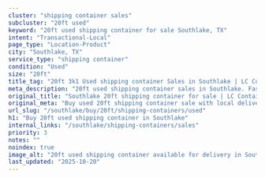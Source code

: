 ```yaml
---
cluster: "shipping container sales"
subcluster: "20ft used"
keyword: "20ft used shipping container for sale Southlake, TX"
intent: "Transactional-Local"
page_type: "Location-Product"
city: "Southlake, TX"
service_type: "shipping container"
condition: "Used"
size: "20ft"
title_tag: "20ft 3k1 Used shipping container Sales in Southlake | LC Container"
meta_description: "20ft used shipping container sales in Southlake. Fast delivery, competitive pricing. Serving shipping containers area. Quote ID: 2UX. Call (214) 524-4168 for your free quote today."
original_title: "Southlake 20ft shipping container for sale | LC Container"
original_meta: "Buy used 20ft shipping container sale with local delivery in Southlake, TX. LC Container — local Since 2003. Request a fast quote today."
url_slug: "/southlake/buy/20ft/shipping-containers/used"
h1: "Buy 20ft used shipping container in Southlake"
internal_links: "/southlake/shipping-containers/sales"
priority: 3
notes: ""
noindex: true
image_alt: "20ft used shipping container available for delivery in Southlake"
last_updated: "2025-10-20"
---
```


<!-- TODO: Add unique city/inventory copy, images, and internal links here. -->
